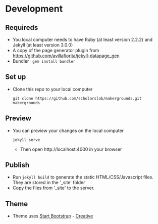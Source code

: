 # Development

## Requireds
- You local computer needs to have Ruby (at least version 2.2.2) and Jekyll (at
  least version 3.0.0)
- A copy of the page generator plugin from https://github.com/avillafiorita/jekyll-datapage_gen
- Bundler
	` gem install bundler`

## Set up
- Clone this repo to your local computer
  ```
  git clone https://github.com/scholarslab/makergrounds.git makergrounds
  ```

## Preview
- You can preview your changes on the local computer
  ```
  jekyll serve
  ```
  - Then open http://localhost:4000 in your browser

## Publish
- Run `jekyll build` to generate the static HTML/CSS/Javascript files. They are
  stored in the '_site' folder
- Copy the files from '_site' to the server.

## Theme
- Theme uses [Start Bootstrap](http://startbootstrap.com/) - [Creative](http://startbootstrap.com/template-overviews/creative/)

